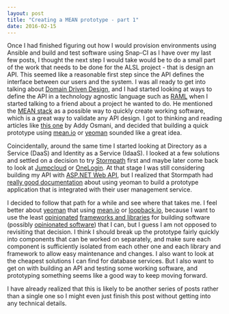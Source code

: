 ```yaml
---
layout: post
title: "Creating a MEAN prototype - part 1"
date: 2016-02-15
---
```


Once I had finished figuring out how I would provision environments using Ansible and build and test software using Snap-CI as I have over my last few posts, I thought the next step I would take would be to do a small part of the work that needs to be done for the ALSL project - that is design an API.  This seemed like a reasonable first step since the API defines the interface between our users and the system.  I was all ready to get into talking about [Domain Driven Design](http://domainlanguage.com/ddd/), and I had started looking at ways to define the API in a technology agnostic language such as [RAML](http://raml.org/) when I started talking to a friend about a project he wanted to do.  He mentioned the [MEAN stack](https://en.wikipedia.org/wiki/MEAN_(software_bundle)) as a possible way to quickly create working software, which is a great way to validate any API design.  I got to thinking and reading articles like [this one](https://addyosmani.com/blog/full-stack-javascript-with-mean-and-yeoman/) by Addy Osmani, and decided that building a quick prototype using [mean.io](http://mean.io) or [yeoman](http://yeoman.io) sounded like a great idea.  

Coincidentally, around the same time I started looking at Directory as a Service (DaaS) and Identity as a Service (IdaaS).  I looked at a few solutions and settled on a decision to try [Stormpath](https://stormpath.com) first and maybe later come back to look at [Jumpcloud](https://jumpcloud.com) or [OneLogin](https://www.onelogin.com).  At that stage I was still considering building my API with [ASP.NET Web API](http://www.asp.net/web-api), but I realized that Stormpath had [really good documentation](http://docs.stormpath.com/angularjs/guide/) about using yeoman to build a prototype application that is integrated with their user management service.

I decided to follow that path for a while and see where that takes me.  I feel better about [yeoman](http://yeoman.io) that using [mean.io](http://mean.io) or [loopback.io](http://loopback.io/), because I want to use the least [opinionated](http://stackoverflow.com/questions/802050/what-is-opinionated-software) [frameworks and libraries](http://stackoverflow.com/questions/148747/what-is-the-difference-between-a-framework-and-a-library) for building software (possibly [opinionated software](http://gettingreal.37signals.com/ch04_Make_Opinionated_Software.php)) that I can, but I guess I am not opposed to revisiting that decision.  I think I should break up the prototype fairly quickly into components that can be worked on separately, and make sure each component is sufficiently isolated from each other one and each library and framework to allow easy maintenance and changes.  I also want to look at the cheapest solutions I can find for database services.  But I also want to get on with building an API and testing some working software, and prototyping something seems like a good way to keep moving forward.

I have already realized that this is likely to be another series of posts rather than a single one so I might even just finish this post without getting into any technical details.
